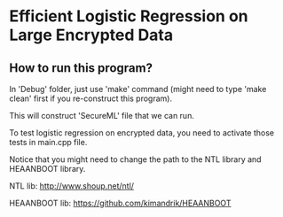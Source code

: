 # Efficient Logistic Regression on Large Encrypted Data

## How to run this program?

In 'Debug' folder, just use 'make' command (might need to type 'make clean' first if you re-construct this program).

This will construct 'SecureML' file that we can run.

To test logistic regression on encrypted data, you need to activate those tests in main.cpp file.

Notice that you might need to change the path to the NTL library and HEAANBOOT library.

NTL lib: http://www.shoup.net/ntl/

HEAANBOOT lib: https://github.com/kimandrik/HEAANBOOT
